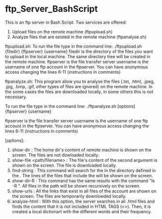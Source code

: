 # ftp_Server_BashScript
This is an ftp server in Bash Script.
Two services are offered:
1. Upload files on the remote machine (ftpupload.sh)
2. Analyze files that are existed in the remote machine (ftpanalyse.sh)

ftpupload.sh:
To run the file type in the command line: ./ftpupload.sh {filedir} {ftpserver} {username}
filedir is the directory of the files you want to upload in the local machine. The same directory tree will be created in the remote machine.
ftpserver is the file transfer server
username is the username of one ftp account in the ftpserver. You can have anonymous access changing the lines 6-11 (instructions in comments)


ftpanalyze.sh:
This program allow you to analyse the files (.txt, .html, .jpeg, .jpg, .bmp, .gif, other types of files are ignored) on the remote machine. In the some cases the files are downloaded locally, in some others this is not necessary. 

To run the file type in the command line: ./ftpanalyze.sh [options] {ftpserver} {username}

ftpserver is the file transfer server
username is the username of one ftp account in the ftpserver. You can have anonymous access changing the lines 6-11 (instructions in comments)

[options]:
1. show-dir : The home dir's content of remote machine is shown on the screen. The files are not dowloaded locally.
2. show-file <path/filename> : The file's content of the second argument is shown on the screen. The file is downloaded locally.
3. find-string <path/> <string> : This command will search for the <string> in the directory defined in the <path/>. The lines of the files that include the <string> will be shown on the screen.
4. show-dir-R <path/> : This command has the same results with the command "ls -R <path/>". All files in the path will be shown  recursively on the screen.
5. show-urls : All the links that exist in all files of the account are shown on the screen. The files are temporarily downlowded locally.
6. analyze-html : With this option, the server searches in all .html files and finds the content that it is not included in HTML TAGS (<>). Then, it is created a local dictionart with the different words and their frequency.

